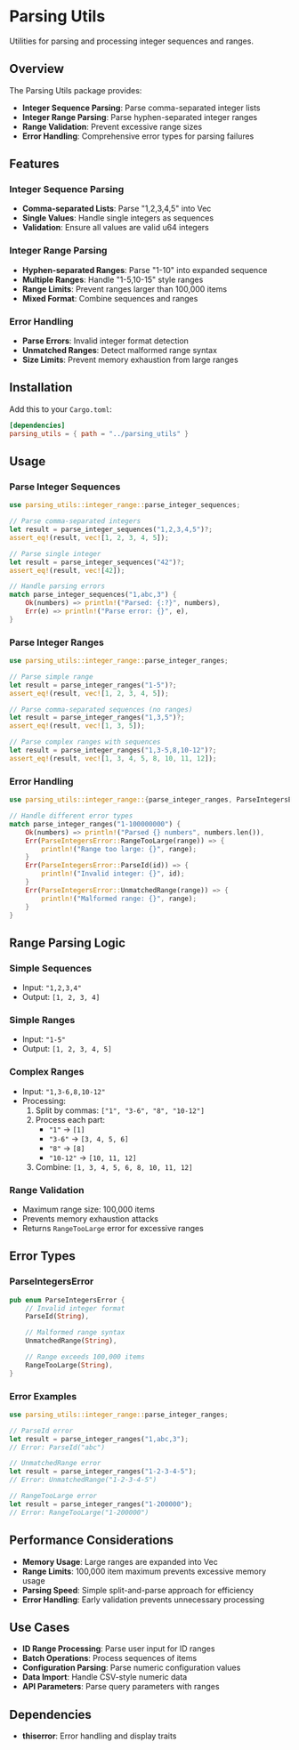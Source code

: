 # Parsing Utils

Utilities for parsing and processing integer sequences and ranges.

## Overview

The Parsing Utils package provides:

- **Integer Sequence Parsing**: Parse comma-separated integer lists
- **Integer Range Parsing**: Parse hyphen-separated integer ranges
- **Range Validation**: Prevent excessive range sizes
- **Error Handling**: Comprehensive error types for parsing failures

## Features

### Integer Sequence Parsing
- **Comma-separated Lists**: Parse "1,2,3,4,5" into Vec<u64>
- **Single Values**: Handle single integers as sequences
- **Validation**: Ensure all values are valid u64 integers

### Integer Range Parsing
- **Hyphen-separated Ranges**: Parse "1-10" into expanded sequence
- **Multiple Ranges**: Handle "1-5,10-15" style ranges
- **Range Limits**: Prevent ranges larger than 100,000 items
- **Mixed Format**: Combine sequences and ranges

### Error Handling
- **Parse Errors**: Invalid integer format detection
- **Unmatched Ranges**: Detect malformed range syntax
- **Size Limits**: Prevent memory exhaustion from large ranges

## Installation

Add this to your `Cargo.toml`:

```toml
[dependencies]
parsing_utils = { path = "../parsing_utils" }
```

## Usage

### Parse Integer Sequences

```rust
use parsing_utils::integer_range::parse_integer_sequences;

// Parse comma-separated integers
let result = parse_integer_sequences("1,2,3,4,5")?;
assert_eq!(result, vec![1, 2, 3, 4, 5]);

// Parse single integer
let result = parse_integer_sequences("42")?;
assert_eq!(result, vec![42]);

// Handle parsing errors
match parse_integer_sequences("1,abc,3") {
    Ok(numbers) => println!("Parsed: {:?}", numbers),
    Err(e) => println!("Parse error: {}", e),
}
```

### Parse Integer Ranges

```rust
use parsing_utils::integer_range::parse_integer_ranges;

// Parse simple range
let result = parse_integer_ranges("1-5")?;
assert_eq!(result, vec![1, 2, 3, 4, 5]);

// Parse comma-separated sequences (no ranges)
let result = parse_integer_ranges("1,3,5")?;
assert_eq!(result, vec![1, 3, 5]);

// Parse complex ranges with sequences
let result = parse_integer_ranges("1,3-5,8,10-12")?;
assert_eq!(result, vec![1, 3, 4, 5, 8, 10, 11, 12]);
```

### Error Handling

```rust
use parsing_utils::integer_range::{parse_integer_ranges, ParseIntegersError};

// Handle different error types
match parse_integer_ranges("1-100000000") {
    Ok(numbers) => println!("Parsed {} numbers", numbers.len()),
    Err(ParseIntegersError::RangeTooLarge(range)) => {
        println!("Range too large: {}", range);
    }
    Err(ParseIntegersError::ParseId(id)) => {
        println!("Invalid integer: {}", id);
    }
    Err(ParseIntegersError::UnmatchedRange(range)) => {
        println!("Malformed range: {}", range);
    }
}
```

## Range Parsing Logic

### Simple Sequences
- Input: `"1,2,3,4"`
- Output: `[1, 2, 3, 4]`

### Simple Ranges
- Input: `"1-5"`
- Output: `[1, 2, 3, 4, 5]`

### Complex Ranges
- Input: `"1,3-6,8,10-12"`
- Processing:
  1. Split by commas: `["1", "3-6", "8", "10-12"]`
  2. Process each part:
     - `"1"` → `[1]`
     - `"3-6"` → `[3, 4, 5, 6]`
     - `"8"` → `[8]`
     - `"10-12"` → `[10, 11, 12]`
  3. Combine: `[1, 3, 4, 5, 6, 8, 10, 11, 12]`

### Range Validation
- Maximum range size: 100,000 items
- Prevents memory exhaustion attacks
- Returns `RangeTooLarge` error for excessive ranges

## Error Types

### ParseIntegersError

```rust
pub enum ParseIntegersError {
    // Invalid integer format
    ParseId(String),

    // Malformed range syntax
    UnmatchedRange(String),

    // Range exceeds 100,000 items
    RangeTooLarge(String),
}
```

### Error Examples

```rust
use parsing_utils::integer_range::parse_integer_ranges;

// ParseId error
let result = parse_integer_ranges("1,abc,3");
// Error: ParseId("abc")

// UnmatchedRange error
let result = parse_integer_ranges("1-2-3-4-5");
// Error: UnmatchedRange("1-2-3-4-5")

// RangeTooLarge error
let result = parse_integer_ranges("1-200000");
// Error: RangeTooLarge("1-200000")
```

## Performance Considerations

- **Memory Usage**: Large ranges are expanded into Vec<u64>
- **Range Limits**: 100,000 item maximum prevents excessive memory usage
- **Parsing Speed**: Simple split-and-parse approach for efficiency
- **Error Handling**: Early validation prevents unnecessary processing

## Use Cases

- **ID Range Processing**: Parse user input for ID ranges
- **Batch Operations**: Process sequences of items
- **Configuration Parsing**: Parse numeric configuration values
- **Data Import**: Handle CSV-style numeric data
- **API Parameters**: Parse query parameters with ranges

## Dependencies

- **thiserror**: Error handling and display traits
